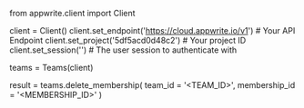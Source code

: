 from appwrite.client import Client

client = Client()
client.set_endpoint('https://cloud.appwrite.io/v1') # Your API Endpoint
client.set_project('5df5acd0d48c2') # Your project ID
client.set_session('') # The user session to authenticate with

teams = Teams(client)

result = teams.delete_membership(
    team_id = '<TEAM_ID>',
    membership_id = '<MEMBERSHIP_ID>'
)
